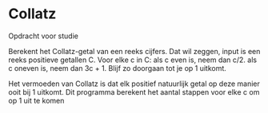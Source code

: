 # Collatz
Opdracht voor studie

Berekent het Collatz-getal van een reeks cijfers.
Dat wil zeggen, input is een reeks positieve getallen C.
Voor elke c in C:
als c even is, neem dan c/2.
als c oneven is, neem dan 3c + 1.
Blijf zo doorgaan tot je op 1 uitkomt.

Het vermoeden van Collatz is dat elk positief natuurlijk getal op deze manier ooit bij 1 uitkomt.
Dit programma berekent het aantal stappen voor elke c om op 1 uit te komen
